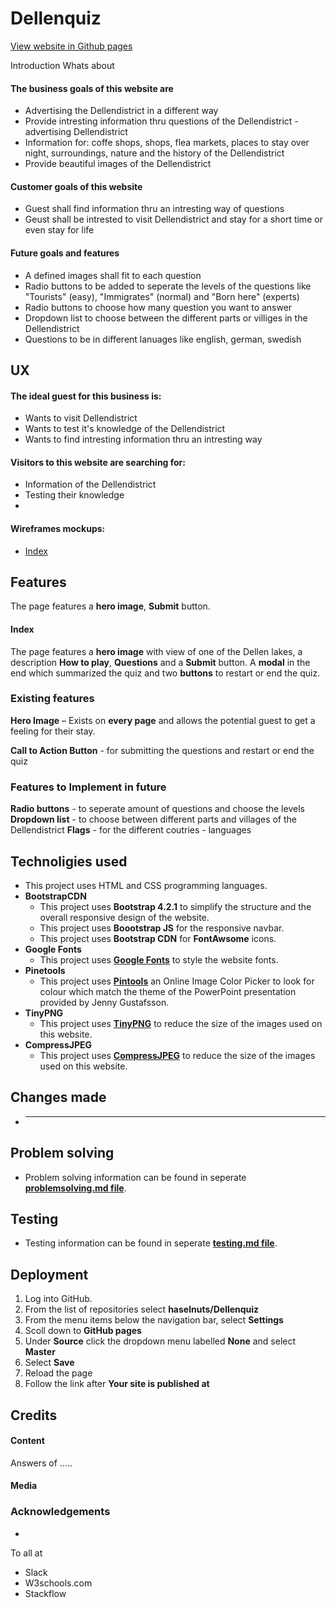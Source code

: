 <h1 text-align="center">
    Dellenquiz
</h1>

<div text-align="center">

[View website in Github pages](https://github.com/haselnuts/Dellenquiz)
</div>

Introduction Whats about

#### The business goals of this website are
- Advertising the Dellendistrict in a different way
- Provide intresting information thru questions of the Dellendistrict - advertising Dellendistrict
- Information for: coffe shops, shops, flea markets, places to stay over night, surroundings, nature and the history of the Dellendistrict
- Provide beautiful images of the Dellendistrict

#### Customer goals of this website
- Guest shall find information thru an intresting way of questions
- Geust shall be intrested to visit Dellendistrict and stay for a short time or even stay for life

#### Future goals and features
- A defined images shall fit to each question
- Radio buttons to be added to seperate the levels of the questions like "Tourists" (easy), "Immigrates" (normal) and "Born here" (experts)
- Radio buttons to choose how many question you want to answer
- Dropdown list to choose between the different parts or villiges in the Dellendistrict
- Questions to be in different lanuages like english, german, swedish

## UX
#### The ideal guest for this business is:
- Wants to visit Dellendistrict
- Wants to test it's knowledge of the Dellendistrict
- Wants to find intresting information thru an intresting way

#### Visitors to this website are searching for:
- Information of the Dellendistrict
- Testing their knowledge
- 

#### Wireframes mockups:
- [Index](????)


## Features
The page features a **hero image**, **Submit** button.

#### Index
The page features a **hero image** with view of one of the Dellen lakes, a description **How to play**, **Questions**
 and a **Submit** button. A **modal** in the end which summarized the quiz and two **buttons** to restart or end the quiz. 

### Existing features

**Hero Image** – Exists on **every page** and allows the potential guest to get a feeling for their stay.

**Call to Action Button** - for submitting the questions and restart or end the quiz


### Features to Implement in future
**Radio buttons** - to seperate amount of questions and choose the levels
**Dropdown list** - to choose between different parts and villages of the Dellendistrict
**Flags** - for the different coutries - languages

## Technoligies used
- This project uses HTML and CSS programming languages.
- **BootstrapCDN**
  - This project uses **Bootstrap 4.2.1** to simplify the structure and the overall responsive design of the website.
  - This project uses **Boootstrap JS** for the responsive navbar.
  - This project uses **Bootstrap CDN** for **FontAwsome** icons.
- **Google Fonts**
  - This project uses **[Google Fonts](https://fonts.google.com/)** to style the website fonts.
- **Pinetools**
  - This project uses **[Pintools](https://pinetools.com/image-color-picker)** an Online Image Color Picker to look for colour 
  which match the theme of the PowerPoint presentation provided by Jenny Gustafsson.
- **TinyPNG**
  - This project uses **[TinyPNG](https://tinypng.com/)** to reduce the size of the images used on this website.
- **CompressJPEG**
  - This project uses **[CompressJPEG](https://compressjpeg.com/)** to reduce the size of the images used on this website.


## Changes made
 - **** 

## Problem solving
- Problem solving information can be found in seperate 
**[problemsolving.md file](https://github.com/haselnuts/Hofra-Bed-Breakfast/blob/master/problemsolving.md)**.

## Testing
- Testing information can be found in seperate 
**[testing.md file](https://github.com/haselnuts/Hofra-Bed-Breakfast/blob/master/testing.md)**.

## Deployment
  1. Log into GitHub.
  2. From the list of repositories select **haselnuts/Dellenquiz**
  3. From the menu items below the navigation bar, select **Settings**
  4. Scoll down to **GitHub pages**
  5. Under **Source** click the dropdown menu labelled **None** and select **Master**
  6. Select **Save** 
  7. Reload the page
  8. Follow the link after **Your site is published at**

## Credits
#### Content
Answers of .....  

#### Media


### Acknowledgements
 - 

To all at 
 - Slack
 - W3schools.com
 - Stackflow





